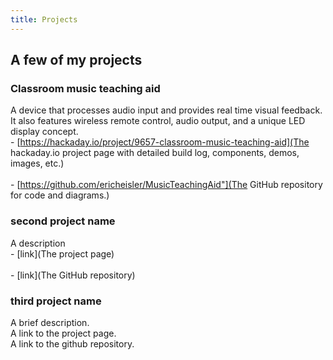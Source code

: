 ```yaml
---
title: Projects
---
```


## A few of my projects

### Classroom music teaching aid

A device that processes audio input and provides real time visual feedback. It also features wireless remote control, audio output, and a unique LED display concept.
<br>- [https://hackaday.io/project/9657-classroom-music-teaching-aid](The hackaday.io project page with detailed build log, components, demos, images, etc.)  
<br>- [https://github.com/ericheisler/MusicTeachingAid"](The GitHub repository for code and diagrams.)
<br>

<h3>second project name</h3>

A description
<br>- [link](The project page)  
<br>- [link](The GitHub repository)
<br>

<h3>third project name</h3>
<p>A brief description.
<br>A link to the project page.
<br>A link to the github repository.
</p>